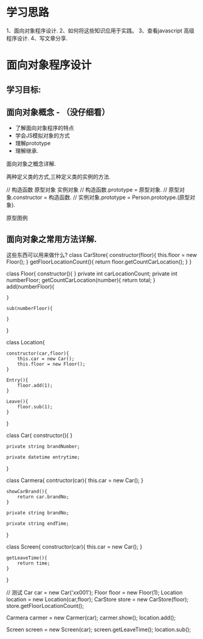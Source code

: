 # 学习思路
1、面向对象程序设计.
2、如何将这些知识应用于实践。
3、查看javascript 高级程序设计.
4、写文章分享.

# 面向对象程序设计
## 学习目标:

##  面向对象概念 - （没仔细看）
- 了解面向对象程序的特点
- 学会JS模拟对象的方式
- 理解prototype
- 理解继承.

面向对象之概念详解.

两种定义类的方式,三种定义类的实例的方法.

// 构造函数 原型对象 实例对象
// 构造函数.prototype = 原型对象.
// 原型对象.constructor = 构造函数.
// 实例对象.prototype = Person.prototype.(原型对象).

原型图例

## 面向对象之常用方法详解.
这些东西可以用来做什么?
class CarStore{
    constructor(floor){
        this.floor = new Floor();
    }
    getFloorLocationCount(){
       return floor.getCountCarLocation();
    }
}

class Floor{
    constructor(){
    }
    private int carLocationCount;
    private int numberFloor;
    getCountCarLocation(number){
        return total;
    }
    add(numberFloor){

    }

    sub(numberFloor){

    }
}

class Location{

    constructor(car,floor){
        this.car = new Car();
        this.floor = new Floor();
    }

    Entry(){
        floor.add(1);
    }

    Leave(){
        floor.sub(1);
    }
}

class Car{
    constructor(){
    }

    private string brandNumber;

    private datetime entrytime;
}

class Carmera{
    contructor(car){
        this.car = new Car();
    }

    showCarBrand(){
        return car.brandNo;
    }

    private string brandNo;

    private string endTime;

}

class Screen{
    constructor(car){
        this.car = new Car();
    }

    getLeaveTime(){
        return time;
    }
}

// 测试
Car car = new Car('xx001');
Floor floor = new Floor(1);
Location location = new Location(car,floor);
CarStore store = new CarStore(floor);
store.getFloorLocationCount();

Carmera carmer = new Carmer(car);
carmer.show();
location.add();

Screen screen = new Screen(car);
screen.getLeaveTime();
location.sub();












  




